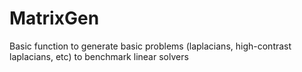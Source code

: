 # MatrixGen

Basic function to generate basic problems (laplacians, high-contrast laplacians, etc)
to benchmark linear solvers
